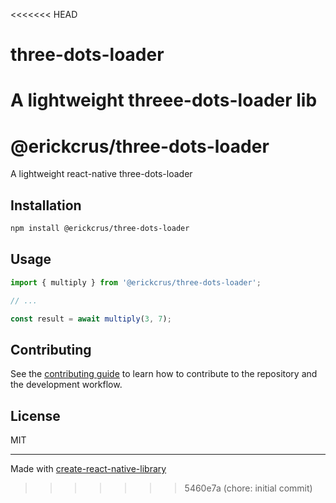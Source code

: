 <<<<<<< HEAD
# three-dots-loader
A lightweight threee-dots-loader lib
=======
# @erickcrus/three-dots-loader

A lightweight react-native three-dots-loader

## Installation

```sh
npm install @erickcrus/three-dots-loader
```

## Usage

```js
import { multiply } from '@erickcrus/three-dots-loader';

// ...

const result = await multiply(3, 7);
```

## Contributing

See the [contributing guide](CONTRIBUTING.md) to learn how to contribute to the repository and the development workflow.

## License

MIT

---

Made with [create-react-native-library](https://github.com/callstack/react-native-builder-bob)
>>>>>>> 5460e7a (chore: initial commit)
